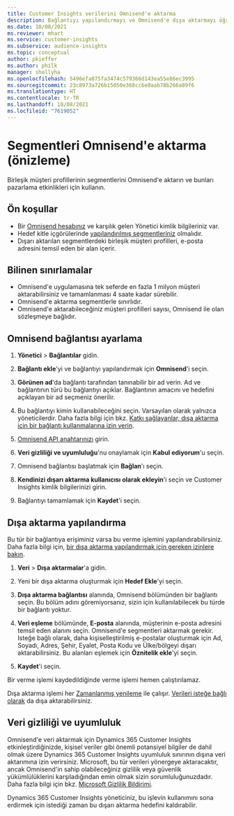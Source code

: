 ```yaml
---
title: Customer Insights verilerini Omnisend'e aktarma
description: Bağlantıyı yapılandırmayı ve Omnisend'e dışa aktarmayı öğrenin.
ms.date: 10/08/2021
ms.reviewer: mhart
ms.service: customer-insights
ms.subservice: audience-insights
ms.topic: conceptual
author: pkieffer
ms.author: philk
manager: shellyha
ms.openlocfilehash: 5496efa075fa3474c579366d143ea55e86ec3995
ms.sourcegitcommit: 23c8973a726b15050e368cc6e0aab78b266a89f6
ms.translationtype: HT
ms.contentlocale: tr-TR
ms.lasthandoff: 10/08/2021
ms.locfileid: "7619052"
---
```

# <a name="export-segments-to-omnisend-preview"></a>Segmentleri Omnisend'e aktarma (önizleme)

Birleşik müşteri profillerinin segmentlerini Omnisend'e aktarın ve bunları pazarlama etkinlikleri için kullanın.

## <a name="prerequisites"></a>Ön koşullar

-   Bir [Omnisend hesabınız](https://www.omnisend.com/) ve karşılık gelen Yönetici kimlik bilgileriniz var.
-   Hedef kitle içgörülerinde [yapılandırılmış segmentleriniz](segments.md) olmalıdır.
-   Dışarı aktarılan segmentlerdeki birleşik müşteri profilleri, e-posta adresini temsil eden bir alan içerir.

## <a name="known-limitations"></a>Bilinen sınırlamalar

- Omnisend'e uygulamasına tek seferde en fazla 1 milyon müşteri aktarabilirsiniz ve tamamlanması 4 saate kadar sürebilir.
- Omnisend'e aktarma segmentlerle sınırlıdır.
- Omnisend'e aktarabileceğiniz müşteri profilleri sayısı, Omnisend ile olan sözleşmeye bağlıdır.

## <a name="set-up-connection-to-omnisend"></a>Omnisend bağlantısı ayarlama

1. **Yönetici** > **Bağlantılar** gidin.

1. **Bağlantı ekle**'yi ve bağlantıyı yapılandırmak için **Omnisend**'i seçin.

1. **Görünen ad**'da bağlantı tarafından tanınabilir bir ad verin. Ad ve bağlantının türü bu bağlantıyı açıklar. Bağlantının amacını ve hedefini açıklayan bir ad seçmeniz önerilir.

1. Bu bağlantıyı kimin kullanabileceğini seçin. Varsayılan olarak yalnızca yöneticilerdir. Daha fazla bilgi için bkz. [Katkı sağlayanlar, dışa aktarma için bir bağlantı kullanmalarına izin verin](connections.md#allow-contributors-to-use-a-connection-for-exports).

1. [Omnisend API anahtarınızı](https://support.omnisend.com/en/articles/1061890-generating-api-key) girin.

1. **Veri gizliliği ve uyumluluğu**'nu onaylamak için **Kabul ediyorum**'u seçin.

1. Omnisend bağlantısı başlatmak için **Bağlan**'ı seçin.

1. **Kendinizi dışarı aktarma kullanıcısı olarak ekleyin**'i seçin ve Customer Insights kimlik bilgilerinizi girin.

1. Bağlantıyı tamamlamak için **Kaydet**'i seçin.

## <a name="configure-an-export"></a>Dışa aktarma yapılandırma

Bu tür bir bağlantıya erişiminiz varsa bu verme işlemini yapılandırabilirsiniz. Daha fazla bilgi için, [bir dışa aktarma yapılandırmak için gereken izinlere bakın](export-destinations.md#set-up-a-new-export).

1. **Veri** > **Dışa aktarmalar**'a gidin.

1. Yeni bir dışa aktarma oluşturmak için **Hedef Ekle**'yi seçin.

1. **Dışa aktarma bağlantısı** alanında, Omnisend bölümünden bir bağlantı seçin. Bu bölüm adını göremiyorsanız, sizin için kullanılabilecek bu türde bir bağlantı yoktur.

1. **Veri eşleme** bölümünde, **E-posta** alanında, müşterinin e-posta adresini temsil eden alanını seçin. Omnisend'e segmentleri aktarmak gerekir. Isteğe bağlı olarak, daha kişiselleştirilmiş e-postalar oluşturmak için Ad, Soyadı, Adres, Şehir, Eyalet, Posta Kodu ve Ülke/bölgeyi dışarı aktarabilirsiniz. Bu alanları eşlemek için **Öznitelik ekle**'yi seçin.

1. **Kaydet**'i seçin.

Bir verme işlemi kaydedildiğinde verme işlemi hemen çalıştırılamaz.

Dışa aktarma işlemi her [Zamanlanmış yenileme](system.md#schedule-tab) ile çalışır. [Verileri isteğe bağlı olarak](export-destinations.md#run-exports-on-demand) da dışa aktarabilirsiniz. 


## <a name="data-privacy-and-compliance"></a>Veri gizliliği ve uyumluluk

Omnisend'e veri aktarmak için Dynamics 365 Customer Insights etkinleştirdiğinizde, kişisel veriler gibi önemli potansiyel bilgiler de dahil olmak üzere Dynamics 365 Customer Insights uyumluluk sınırının dışına veri aktarımına izin verirsiniz. Microsoft, bu tür verileri yönergeye aktaracaktır, ancak Omnisend'in sahip olabileceğiniz gizlilik veya güvenlik yükümlülüklerini karşıladığından emin olmak sizin sorumluluğunuzdadır. Daha fazla bilgi için bkz. [Microsoft Gizlilik Bildirimi](https://go.microsoft.com/fwlink/?linkid=396732).

Dynamics 365 Customer Insights yöneticiniz, bu işlevin kullanımını sona erdirmek için istediği zaman bu dışarı aktarma hedefini kaldırabilir.
